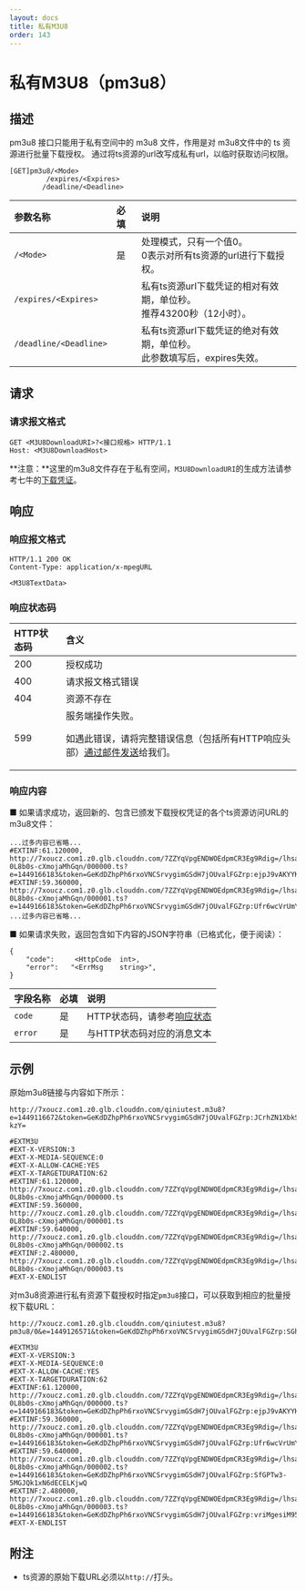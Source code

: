 ```yaml
---
layout: docs
title: 私有M3U8
order: 143
---
```


<a id="pm3u8"></a>
# 私有M3U8（pm3u8）

<a id="pm3u8-description"></a>
## 描述

pm3u8 接口只能用于私有空间中的 m3u8 文件，作用是对 m3u8文件中的 ts 资源进行批量下载授权。
通过将ts资源的url改写成私有url，以临时获取访问权限。  

<a id="pm3u8-specification"></a>

```
[GET]pm3u8/<Mode>
         /expires/<Expires>
        /deadline/<Deadline>
 ```

参数名称             | 必填 | 说明
:------------------- | :--- | :--------------------------------------------------------
`/<Mode>`            | 是   | 处理模式，只有一个值0。<br>0表示对所有ts资源的url进行下载授权。
`/expires/<Expires>` |    | 私有ts资源url下载凭证的相对有效期，单位秒。<br>推荐43200秒（12小时）。
`/deadline/<Deadline>`            |    | 私有ts资源url下载凭证的绝对有效期，单位秒。<br>此参数填写后，expires失效。

<a id="pm3u8-request"></a>
## 请求

<a id="pm3u8-request-syntax"></a>
### 请求报文格式

```
GET <M3U8DownloadURI>?<接口规格> HTTP/1.1
Host: <M3U8DownloadHost>
```
**注意：**这里的m3u8文件存在于私有空间，`M3U8DownloadURI`的生成方法请参考七牛的[下载凭证][download-tokenHref]。


<a id="pm3u8-response"></a>
## 响应

<a id="pm3u8-response-syntax"></a>
### 响应报文格式

```
HTTP/1.1 200 OK
Content-Type: application/x-mpegURL

<M3U8TextData>
```

<a id="pm3u8-response-status"></a>
### 响应状态码

HTTP状态码 | 含义
:--------- | :--------------------------
200        | 授权成功
400	       | 请求报文格式错误
404        | 资源不存在
599	       | 服务端操作失败。<p>如遇此错误，请将完整错误信息（包括所有HTTP响应头部）[通过邮件发送][sendBugReportHref]给我们。

<a id="pm3u8-response-body"></a>
### 响应内容

■ 如果请求成功，返回新的、包含已颁发下载授权凭证的各个ts资源访问URL的m3u8文件：

```
...过多内容已省略...
#EXTINF:61.120000,
http://7xoucz.com1.z0.glb.clouddn.com/7ZZYqVpgENDWOEdpmCR3Eg9Rdig=/lhsawSRA9-0L8b0s-cXmojaMhGqn/000000.ts?e=1449166183&token=GeKdDZhpPh6rxoVNCSrvygimGSdH7jOUvalFGZrp:ejpJ9vAKYYK1ZSpW6z3uS2pGBlo
#EXTINF:59.360000,
http://7xoucz.com1.z0.glb.clouddn.com/7ZZYqVpgENDWOEdpmCR3Eg9Rdig=/lhsawSRA9-0L8b0s-cXmojaMhGqn/000001.ts?e=1449166183&token=GeKdDZhpPh6rxoVNCSrvygimGSdH7jOUvalFGZrp:Ufr6wcVrUmY7jr8IpRH2fkCo2G0
...过多内容已省略...
```

■ 如果请求失败，返回包含如下内容的JSON字符串（已格式化，便于阅读）：  

```
{
	"code":     <HttpCode  int>, 
    "error":   "<ErrMsg    string>",
}
```

字段名称     | 必填 | 说明                              
:----------- | :--- | :--------------------------------------------------------------------
`code`       | 是   | HTTP状态码，请参考[响应状态](#pm3u8-response-status)
`error`      | 是   | 与HTTP状态码对应的消息文本

<a id="pm3u8-samples"></a>
## 示例

原始m3u8链接与内容如下所示：  

```
http://7xoucz.com1.z0.glb.clouddn.com/qiniutest.m3u8?e=1449116672&token=GeKdDZhpPh6rxoVNCSrvygimGSdH7jOUvalFGZrp:JCrhZN1XbkSeNBucKRzmx3R-kzY=

#EXTM3U
#EXT-X-VERSION:3
#EXT-X-MEDIA-SEQUENCE:0
#EXT-X-ALLOW-CACHE:YES
#EXT-X-TARGETDURATION:62
#EXTINF:61.120000,
http://7xoucz.com1.z0.glb.clouddn.com/7ZZYqVpgENDWOEdpmCR3Eg9Rdig=/lhsawSRA9-0L8b0s-cXmojaMhGqn/000000.ts
#EXTINF:59.360000,
http://7xoucz.com1.z0.glb.clouddn.com/7ZZYqVpgENDWOEdpmCR3Eg9Rdig=/lhsawSRA9-0L8b0s-cXmojaMhGqn/000001.ts
#EXTINF:59.640000,
http://7xoucz.com1.z0.glb.clouddn.com/7ZZYqVpgENDWOEdpmCR3Eg9Rdig=/lhsawSRA9-0L8b0s-cXmojaMhGqn/000002.ts
#EXTINF:2.480000,
http://7xoucz.com1.z0.glb.clouddn.com/7ZZYqVpgENDWOEdpmCR3Eg9Rdig=/lhsawSRA9-0L8b0s-cXmojaMhGqn/000003.ts
#EXT-X-ENDLIST
```

对m3u8资源进行私有资源下载授权时指定`pm3u8`接口，可以获取到相应的批量授权下载URL：  

```
http://7xoucz.com1.z0.glb.clouddn.com/qiniutest.m3u8?pm3u8/0&e=1449126571&token=GeKdDZhpPh6rxoVNCSrvygimGSdH7jOUvalFGZrp:SGhJE2aC685_YmHMOtJEngduFes=

#EXTM3U
#EXT-X-VERSION:3
#EXT-X-MEDIA-SEQUENCE:0
#EXT-X-ALLOW-CACHE:YES
#EXT-X-TARGETDURATION:62
#EXTINF:61.120000,
http://7xoucz.com1.z0.glb.clouddn.com/7ZZYqVpgENDWOEdpmCR3Eg9Rdig=/lhsawSRA9-0L8b0s-cXmojaMhGqn/000000.ts?e=1449166183&token=GeKdDZhpPh6rxoVNCSrvygimGSdH7jOUvalFGZrp:ejpJ9vAKYYK1ZSpW6z3uS2pGBlo
#EXTINF:59.360000,
http://7xoucz.com1.z0.glb.clouddn.com/7ZZYqVpgENDWOEdpmCR3Eg9Rdig=/lhsawSRA9-0L8b0s-cXmojaMhGqn/000001.ts?e=1449166183&token=GeKdDZhpPh6rxoVNCSrvygimGSdH7jOUvalFGZrp:Ufr6wcVrUmY7jr8IpRH2fkCo2G0
#EXTINF:59.640000,
http://7xoucz.com1.z0.glb.clouddn.com/7ZZYqVpgENDWOEdpmCR3Eg9Rdig=/lhsawSRA9-0L8b0s-cXmojaMhGqn/000002.ts?e=1449166183&token=GeKdDZhpPh6rxoVNCSrvygimGSdH7jOUvalFGZrp:SfGPTw3-5MGJQk1xN6dECELKjwQ
#EXTINF:2.480000,
http://7xoucz.com1.z0.glb.clouddn.com/7ZZYqVpgENDWOEdpmCR3Eg9Rdig=/lhsawSRA9-0L8b0s-cXmojaMhGqn/000003.ts?e=1449166183&token=GeKdDZhpPh6rxoVNCSrvygimGSdH7jOUvalFGZrp:vriMgesiM95izCCRUrfAMT3bdVs
#EXT-X-ENDLIST
```

<a id="pm3u8-remarks"></a>
## 附注

- ts资源的原始下载URL必须以`http://`打头。

[sendBugReportHref]:    mailto:support@qiniu.com?subject=599错误日志     "发送错误报告"
[download-tokenHref]:  /docs/v6/api/reference/security/download-token.html  "下载凭证"